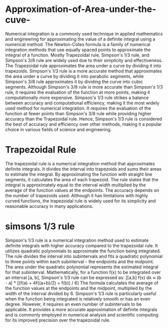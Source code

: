 # Approximation-of-Area-under-the-cuve-
Numerical integration is a commonly used technique in applied mathematics and engineering for approximating the value of a definite integral using a numerical method. The Newton-Cotes formula is a family of numerical integration methods that use equally spaced points to approximate the integral of a function. Mostly Trapezoidal rule, Simpson's 1/3 rule, and Simpson's 3/8 rule are widely used due to their simplicity and effectiveness.
The Trapezoidal rule approximates the area under a curve by dividing it into trapezoids. Simpson's 1/3 rule is a more accurate method that approximates the area under a curve by dividing it into parabolic segments, while Simpson's 3/8 rule approximates it by dividing the curve into cubic segments. Although Simpson's 3/8 rule is more accurate than Simpson's 1/3 rule, it requires the evaluation of the function at more points, making it computationally more expensive.
Simpson's 1/3 rule strikes a balance between accuracy and computational efficiency, making it the most widely used method for numerical integration. It requires the evaluation of the function at fewer points than Simpson's 3/8 rule while providing higher accuracy than the Trapezoidal rule. Hence, Simpson's 1/3 rule is considered the best of accuracy and efficiency over other methods, making it a popular choice in various fields of science and engineering.

# Trapezoidal Rule
The trapezoidal rule is a numerical integration method that approximates definite integrals. It divides the interval into trapezoids and sums their areas to estimate the integral. By approximating the function with straight line segments, it calculates the area of each trapezoid. The rule states that the integral is approximately equal to the interval width multiplied by the average of the function values at the endpoints. The accuracy depends on the number of trapezoids used. Although it has limitations with highly curved functions, the trapezoidal rule is widely used for its simplicity and reasonable accuracy in many applications.

# simsons 1/3 rule
Simpson's 1/3 rule is a numerical integration method used to estimate definite integrals with higher accuracy compared to the trapezoidal rule. It utilizes quadratic polynomials to approximate the function being integrated.
The rule divides the interval into subintervals and fits a quadratic polynomial to three points within each subinterval - the endpoints and the midpoint. The area under the quadratic polynomial represents the estimated integral for that subinterval.
Mathematically, for a function f(x) to be integrated over an interval [a, b], Simpson's 1/3 rule can be expressed as:
∫[a,b] f(x) dx ≈ (b - a) * [(f(a) + 4f((a+b)/2) + f(b)) / 6]
The formula calculates the average of the function values at the endpoints and the midpoint, multiplied by the width of the interval divided by 6.
Simpson's 1/3 rule is particularly useful when the function being integrated is relatively smooth or has an even degree. However, it requires an even number of subintervals to be applicable. It provides a more accurate approximation of definite integrals and is commonly employed in numerical analysis and scientific computing for its improved precision over the trapezoidal rule.

